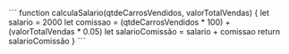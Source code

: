 ˋˋˋ
function calculaSalario(qtdeCarrosVendidos, valorTotalVendas) {
 let salario =  2000
 let comissao = (qtdeCarrosVendidos * 100) + (valorTotalVendas * 0.05)
 let salarioComissão = salario + comissao
  return salarioComissão
}
ˋˋˋ

